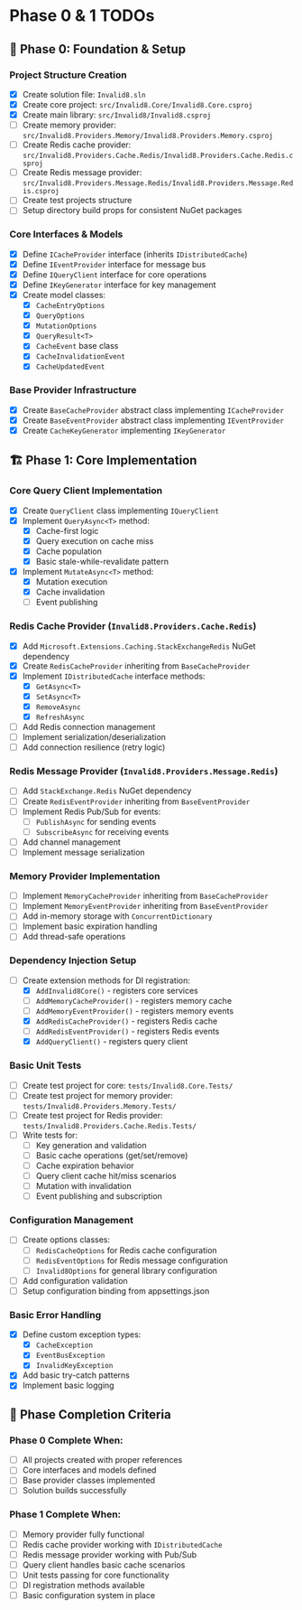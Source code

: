 # Phase 0 & 1 TODOs

## 🎯 **Phase 0: Foundation & Setup**

### Project Structure Creation
- [x] Create solution file: `Invalid8.sln`
- [x] Create core project: `src/Invalid8.Core/Invalid8.Core.csproj`
- [x] Create main library: `src/Invalid8/Invalid8.csproj`
- [ ] Create memory provider: `src/Invalid8.Providers.Memory/Invalid8.Providers.Memory.csproj`
- [ ] Create Redis cache provider: `src/Invalid8.Providers.Cache.Redis/Invalid8.Providers.Cache.Redis.csproj`
- [ ] Create Redis message provider: `src/Invalid8.Providers.Message.Redis/Invalid8.Providers.Message.Redis.csproj`
- [ ] Create test projects structure
- [ ] Setup directory build props for consistent NuGet packages

### Core Interfaces & Models
- [x] Define `ICacheProvider` interface (inherits `IDistributedCache`)
- [x] Define `IEventProvider` interface for message bus
- [x] Define `IQueryClient` interface for core operations
- [x] Define `IKeyGenerator` interface for key management
- [x] Create model classes:
  - [x] `CacheEntryOptions`
  - [x] `QueryOptions` 
  - [x] `MutationOptions`
  - [x] `QueryResult<T>`
  - [x] `CacheEvent` base class
  - [x] `CacheInvalidationEvent`
  - [x] `CacheUpdatedEvent`

### Base Provider Infrastructure
- [x] Create `BaseCacheProvider` abstract class implementing `ICacheProvider`
- [x] Create `BaseEventProvider` abstract class implementing `IEventProvider`
- [x] Create `CacheKeyGenerator` implementing `IKeyGenerator`

## 🏗️ **Phase 1: Core Implementation**

### Core Query Client Implementation
- [x] Create `QueryClient` class implementing `IQueryClient`
- [x] Implement `QueryAsync<T>` method:
  - [x] Cache-first logic
  - [x] Query execution on cache miss
  - [x] Cache population
  - [x] Basic stale-while-revalidate pattern
- [x] Implement `MutateAsync<T>` method:
  - [x] Mutation execution
  - [x] Cache invalidation
  - [ ] Event publishing

### Redis Cache Provider (`Invalid8.Providers.Cache.Redis`)
- [x] Add `Microsoft.Extensions.Caching.StackExchangeRedis` NuGet dependency
- [x] Create `RedisCacheProvider` inheriting from `BaseCacheProvider`
- [x] Implement `IDistributedCache` interface methods:
  - [x] `GetAsync<T>`
  - [x] `SetAsync<T>`
  - [x] `RemoveAsync`
  - [x] `RefreshAsync`
- [ ] Add Redis connection management
- [ ] Implement serialization/deserialization
- [ ] Add connection resilience (retry logic)

### Redis Message Provider (`Invalid8.Providers.Message.Redis`)
- [ ] Add `StackExchange.Redis` NuGet dependency
- [ ] Create `RedisEventProvider` inheriting from `BaseEventProvider`
- [ ] Implement Redis Pub/Sub for events:
  - [ ] `PublishAsync` for sending events
  - [ ] `SubscribeAsync` for receiving events
- [ ] Add channel management
- [ ] Implement message serialization

### Memory Provider Implementation
- [ ] Implement `MemoryCacheProvider` inheriting from `BaseCacheProvider`
- [ ] Implement `MemoryEventProvider` inheriting from `BaseEventProvider`
- [ ] Add in-memory storage with `ConcurrentDictionary`
- [ ] Implement basic expiration handling
- [ ] Add thread-safe operations

### Dependency Injection Setup
- [ ] Create extension methods for DI registration:
  - [x] `AddInvalid8Core()` - registers core services
  - [ ] `AddMemoryCacheProvider()` - registers memory cache
  - [ ] `AddMemoryEventProvider()` - registers memory events
  - [x] `AddRedisCacheProvider()` - registers Redis cache
  - [ ] `AddRedisEventProvider()` - registers Redis events
  - [x] `AddQueryClient()` - registers query client

### Basic Unit Tests
- [ ] Create test project for core: `tests/Invalid8.Core.Tests/`
- [ ] Create test project for memory provider: `tests/Invalid8.Providers.Memory.Tests/`
- [ ] Create test project for Redis provider: `tests/Invalid8.Providers.Cache.Redis.Tests/`
- [ ] Write tests for:
  - [ ] Key generation and validation
  - [ ] Basic cache operations (get/set/remove)
  - [ ] Cache expiration behavior
  - [ ] Query client cache hit/miss scenarios
  - [ ] Mutation with invalidation
  - [ ] Event publishing and subscription

### Configuration Management
- [ ] Create options classes:
  - [ ] `RedisCacheOptions` for Redis cache configuration
  - [ ] `RedisEventOptions` for Redis message configuration
  - [ ] `Invalid8Options` for general library configuration
- [ ] Add configuration validation
- [ ] Setup configuration binding from appsettings.json

### Basic Error Handling
- [x] Define custom exception types:
  - [x] `CacheException`
  - [x] `EventBusException`
  - [x] `InvalidKeyException`
- [x] Add basic try-catch patterns
- [x] Implement basic logging

## 🔄 **Phase Completion Criteria**

### Phase 0 Complete When:
- [ ] All projects created with proper references
- [ ] Core interfaces and models defined
- [ ] Base provider classes implemented
- [ ] Solution builds successfully

### Phase 1 Complete When:
- [ ] Memory provider fully functional
- [ ] Redis cache provider working with `IDistributedCache`
- [ ] Redis message provider working with Pub/Sub
- [ ] Query client handles basic cache scenarios
- [ ] Unit tests passing for core functionality
- [ ] DI registration methods available
- [ ] Basic configuration system in place
